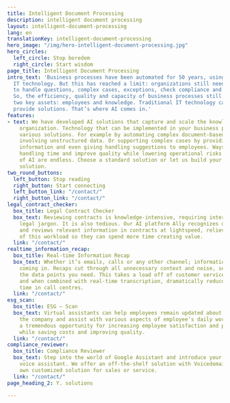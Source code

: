 ```yaml
---
title: Intelligent Document Processing
description: intelligent document processing
layout: intelligent-document-processing
lang: en
translationKey: intelligent-document-processing
hero_image: "/img/hero-intelligent-document-processing.jpg"
hero_circles:
  left_circle: Stop boredom
  right_circle: Start wisdom
page_title: Intelligent Document Processing
intro_text: 'Business processes have been automated for 50 years, using traditional
  IT technology. But this has reached a limit: organizations still need employees
  to handle questions, complex cases, exceptions, check compliance and handle documents.
  So, the efficiency, quality and capacity of business processes still depends on
  two key assets: employees and knowledge. Traditional IT technology can no longer
  provide solutions. That’s where AI comes in.'
features:
- text: We have developed AI solutions that capture and scale the knowledge of your
    organization. Technology that can be implemented in your business processes through
    various solutions. For example by automating complex document-based workflows,
    involving unstructured data. Or supporting complex cases by providing relevant
    information and even giving handling suggestions to employees. Ways to decrease
    handling time and improve quality while lowering operational risks. The possibilities
    of AI are endless. Choose a standard solution or let us build your own customized
    solution.
two_round_buttons:
  left_button: Stop reading
  right_button: Start connecting
  left_button_link: "/contact/"
  right_button_link: "/contact/"
legal_contract_checker:
  box_title: Legal Contract Checker
  box_text: Reviewing contracts is knowledge-intensive, requiring interpretation of
    legal jargon. It is also tedious. Our AI platform Ally recognizes data fields
    and reviews relevant information in contracts at lightspeed, relieving employees
    of this workload so they can spend more time creating value.
  link: "/contact/"
realtime_information_recap:
  box_title: Real-time Information Recap
  box_text: Whether it’s emails, calls or any other channel; information is always
    coming in. Recaps cut through all unnecessary context and noise, serving you exactly
    the data points you need. This takes a load off of customer service employees
    and when combined with real-time transcription, dramatically reduces handling
    time in call centres.
  link: "/contact/"
esg_scan:
  box_title: ESG – Scan
  box_text: Virtual assistants can help employees remain updated about news within
    the company and assist with various aspects of employee’s daily work. This offers
    a tremendous opportunity for increasing employee satisfaction and productivity
    while saving costs and improving quality.
  link: "/contact/"
compliance_reviewer:
  box_title: Compliance Reviewer
  box_text: Step into the world of Google Assistant and introduce your first AI-powered
    voice assistant. We offer an off-the-shelf solution with Voicedomain. Or your
    own customized solution for sales or service.
  link: "/contact/"
page_heading_2: Y. solutions

---
```

